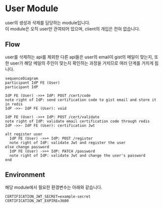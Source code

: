 # User Module

user의 생성과 삭제를 담당하는 module입니다.  
이 module은 오직 user만 관여되어 있으며, client의 개입은 전혀 없습니다.

## Flow

user를 삭제하는 api를 제외한 다른 api들은 user의 email이 gist의 메일이 맞는지, 또한 user가 해당 메일의 주인이 맞는지 확인하는 과정을 거치므로 여러 단계를 거치게 됩니다.

```mermaid
sequenceDiagram
participant IdP FE (User)
participant IdP

IdP FE (User) ->>+ IdP: POST /cert/code
note right of IdP: send certification code to gist email and store it in redis
IdP ->>- IdP FE (User): void

IdP FE (User) ->>+ IdP: POST /cert/validate
note right of IdP: validate email certification code through redis
IdP ->>- IdP FE (User): certification Jwt

alt register user
  IdP FE (User) ->>+ IdP: POST /register
  note right of IdP: validate Jwt and register the user
else change password
  IdP FE (User) ->>+ IdP: PATCH /password
  note right of IdP: validate Jwt and change the user's password
end
```

## Environment

해당 module에서 필요한 환경변수는 아래와 같습니다.

``` environment
CERTIFICATION_JWT_SECRET=example-secret
CERTIFICATION_JWT_EXPIRE=3600
```

